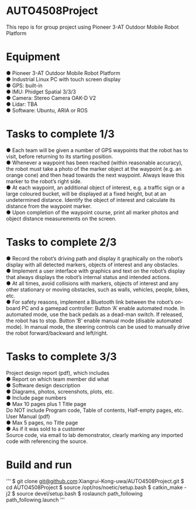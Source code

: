 # AUTO4508Project
 This repo is for group project using Pioneer 3-AT Outdoor Mobile Robot Platform

# Equipment
● Pioneer 3-AT Outdoor Mobile Robot Platform    
● Industrial Linux PC with touch screen display    
● GPS: built-in    
● IMU: Phidget Spatial 3/3/3    
● Camera: Stereo Camera OAK-D V2    
● Lidar: TBA    
● Software: Ubuntu, ARIA or ROS    

# Tasks to complete 1/3
● Each team will be given a number of GPS waypoints that
the robot has to visit, before returning to its starting position.    
● Whenever a waypoint has been reached (within reasonable
accuracy), the robot must take a photo of the marker object at
the waypoint (e.g. an orange cone) and then head towards the
next waypoint. Always leave this marker to the robot’s right
side.    
● At each waypoint, an additional object of interest, e.g. a
traffic sign or a large coloured bucket, will be displayed at a
fixed height, but at an undetermined distance. Identify the
object of interest and calculate its distance from the waypoint
marker.    
● Upon completion of the waypoint course, print all marker
photos and object distance measurements on the screen.     

# Tasks to complete 2/3
● Record the robot’s driving path and display it graphically on the
robot’s display with all detected markers, objects of interest and
any obstacles.   
● Implement a user interface with graphics and text on the robot’s
display that always displays the robot’s internal status and intended
actions.   
● At all times, avoid collisions with markers, objects of interest and
any other stationary or moving obstacles, such as walls, vehicles,
people, bikes, etc.    
● For safety reasons, implement a Bluetooth link between the robot’s
on-board PC and a gamepad controller:
Button ‘A’ enable automated mode. In automated mode, use the back pedals
as a dead-man switch. If released, the robot has to stop.
Button ‘B’ enable manual mode (disable automated mode). In manual mode,
the steering controls can be used to manually drive the robot
forward/backward and left/right.   

# Tasks to complete 3/3
Project design report (pdf), which includes    
● Report on which team member did what    
● Software design description    
● Diagrams, photos, screenshots, plots, etc.   
● Include page numbers   
● Max 10 pages plus 1 Title page   
Do NOT include Program code, Table of contents, Half-empty pages, etc.
User Manual (pdf)   
● Max 5 pages, no Title page   
● As if it was sold to a customer   
Source code, via email to lab demonstrator, clearly marking any imported code
with referencing the source.    

# Build and run
'''
$ git clone git@github.com:Xiangrui-Kong-uwa/AUTO4508Project.git
$ cd AUTO4508Project
$ source /opt/ros/noetic/setup.bash
$ catkin_make -j2
$ source devel/setup.bash
$ roslaunch path_following path_following.launch
'''

